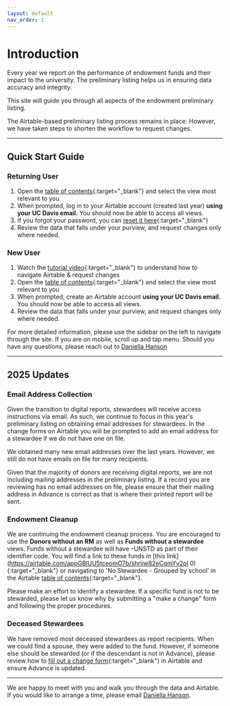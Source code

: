 ```yaml
---
layout: default
nav_order: 1
---
```

# Introduction
Every year we report on the performance of endowment funds and their impact to the university. The preliminary listing helps us in ensuring data accuracy and integrity.

This site will guide you through all aspects of the endowment preliminary listing. 

The Airtable-based preliminary listing process remains in place. However, we have taken steps to shorten the workflow to request changes.

---

## Quick Start Guide
### Returning User
1. Open the [table of contents](https://airtable.com/appGBlUU5tceomO7b/shrgeidkDdsvlEuHn){:target="\_blank"} and select the view most relevant to you
2. When prompted, log in to your Airtable account (created last year) **using your UC Davis email.** You should now be able to access all views.
3. If you forgot your password, you can [reset it here](https://airtable.com/forgot){:target="\_blank"}
4. Review the data that falls under your purview, and request changes only where needed.

### New User
1. Watch the [tutorial video](https://ucdavis.github.io/endowmentreport//docs/airtable){:target="\_blank"} to understand how to navigate Airtable & request changes
2. Open the [table of contents](https://airtable.com/appGBlUU5tceomO7b/shrgeidkDdsvlEuHn){:target="\_blank"} and select the view most relevant to you
3. When prompted, create an Airtable account **using your UC Davis email.** You should now be able to access all views.
4. Review the data that falls under your purview, and request changes only where needed.

For more detailed information, please use the sidebar on the left to navigate through the site. If you are on mobile, scroll up and tap menu. Should you have any questions, please reach out to [Daniella Hanson](mailto:dahanson@ucdavis.edu)

---

## 2025 Updates
### Email Address Collection
Given the transition to digital reports, stewardees will receive access instructions via email. As such, we continue to focus in this year's preliminary listing on obtaining email addresses for stewardees. In the change forms on Airtable you will be prompted to add an email address for a stewardee if we do not have one on file. 

We obtained many new email addresses over the last years. However, we still do not have emails on file for many recipients.

Given that the majority of donors are receiving digital reports, we are not including mailing addresses in the preliminary listing. If a record you are reviewing has no email addresses on file, please ensure that their mailing address in Advance is correct as that is where their printed report will be sent.


### Endowment Cleanup
We are continuing the endowment cleanup process. You are encouraged to use the <b>Donors without an RM</b> as well as <b>Funds without a stewardee</b> views. Funds without a stewardee will have –UNSTD as part of their identifier code. You will find a link to these funds in [this link](https://airtable.com/appGBlUU5tceomO7b/shrjiw82eCqmYv2pl
0){:target="\_blank"} or navigating to 'No Stewardee - Grouped by school' in the Airtable [table of contents](https://airtable.com/appGBlUU5tceomO7b/shrgeidkDdsvlEuHn){:target="\_blank"}.

Please make an effort to identify a stewardee. If a specific fund is not to be stewarded, please let us know why by submitting a "make a change" form and following the proper procedures.

### Deceased Stewardees
We have removed most deceased stewardees as report recipients. When we could find a spouse, they were added to the fund. However, if someone else should be stewarded (or if the descendant is not in Advance), please review how to [fill out a change form](https://ucdavis.github.io/endowmentreport//docs/change){:target="\_blank"} in Airtable and ensure Advance is updated.

---
We are happy to meet with you and walk you through the data and Airtable. If you would like to arrange a time, please email [Daniella Hanson](mailto:dahanson@ucdavis.edu).
